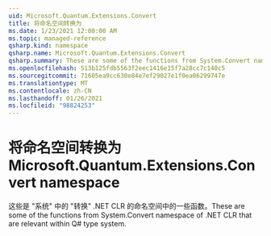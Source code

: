 ```yaml
---
uid: Microsoft.Quantum.Extensions.Convert
title: 将命名空间转换为
ms.date: 1/23/2021 12:00:00 AM
ms.topic: managed-reference
qsharp.kind: namespace
qsharp.name: Microsoft.Quantum.Extensions.Convert
qsharp.summary: These are some of the functions from System.Convert namespace of .NET CLR that are relevant within Q# type system.
ms.openlocfilehash: 513b125fdb5563f2eec1416e15f7a28cc7c140c5
ms.sourcegitcommit: 71605ea9cc630e84e7ef29027e1f0ea06299747e
ms.translationtype: MT
ms.contentlocale: zh-CN
ms.lasthandoff: 01/26/2021
ms.locfileid: "98824253"
---
```

# <a name="microsoftquantumextensionsconvert-namespace"></a><span data-ttu-id="7f6e9-102">将命名空间转换为</span><span class="sxs-lookup"><span data-stu-id="7f6e9-102">Microsoft.Quantum.Extensions.Convert namespace</span></span>

<span data-ttu-id="7f6e9-103">这些是 "系统" 中的 "转换" .NET CLR 的命名空间中的一些函数。</span><span class="sxs-lookup"><span data-stu-id="7f6e9-103">These are some of the functions from System.Convert namespace of .NET CLR that are relevant within Q# type system.</span></span>


